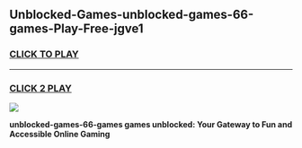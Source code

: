 
## Unblocked-Games-unblocked-games-66-games-Play-Free-jgve1
<h3>
<a href="https://premium76.site?title=unblocked-games-66-games&ref=19M">CLICK TO PLAY</a></h3>
<hr>

<h3>
<a href="https://premium76.site?title=unblocked-games-66-games&ref=19M">CLICK 2 PLAY</a>
  
</h3>

<a href="https://premium76.site?title=unblocked-games-66-games&ref=19M"><img src="https://clearcache.store/games.png"></a>


**unblocked-games-66-games games unblocked: Your Gateway to Fun and Accessible Online Gaming**
